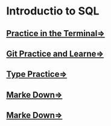 # Introductio to SQL 





##  [Practice in the Terminal=>](terminal.md)

##  [Git Practice and Learne=>](GitPractice.md)
##  [Type Practice=>](typepractice.md)
##  [Marke Down=>](marke.md)
## [Marke Down=>](express.md)